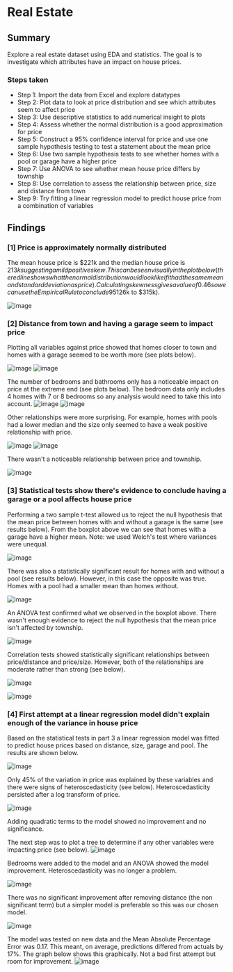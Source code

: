 # Real Estate

## Summary
Explore a real estate dataset using EDA and statistics. The goal is to investigate which attributes have an impact on house prices.

### Steps taken

- Step 1: Import the data from Excel and explore datatypes
- Step 2: Plot data to look at price distribution and see which attributes seem to affect price
- Step 3: Use descriptive statistics to add numerical insight to plots
- Step 4: Assess whether the normal distribution is a good approximation for price
- Step 5: Construct a 95% confidence interval for price and use one sample hypothesis testing to test a statement about the mean price
- Step 6: Use two sample hypothesis tests to see whether homes with a pool or garage have a higher price
- Step 7: Use ANOVA to see whether mean house price differs by township
- Step 8: Use correlation to assess the relationship between price, size and distance from town
- Step 9: Try fitting a linear regression model to predict house price from a combination of variables

## Findings

### [1] Price is approximately normally distributed
The mean house price is $221k and the median house price is $213k suggesting a mild positive skew. This can be seen visually in the plot below (the red line shows what the normal distribution would look like if it had the same mean and standard deviation as price). Calculating skewness gives a value of 0.46 so we can use the Empirical Rule to conclude 95% of prices will lie within two standard deviations of the mean ($126k to $315k).

![image](https://github.com/user-attachments/assets/8ebfea9e-3579-4f74-812f-b49b692a2607)

### [2] Distance from town and having a garage seem to impact price
Plotting all variables against price showed that homes closer to town and homes with a garage seemed to be worth more (see plots below). 

![image](https://github.com/user-attachments/assets/d1b17c77-ebb0-49fc-b68e-7ef9d56e372d)
![image](https://github.com/user-attachments/assets/c49c67d1-f36a-40e5-94f0-bb0069a73661)

The number of bedrooms and bathrooms only has a noticeable impact on price at the extreme end (see plots below). The bedroom data only includes 4 homes with 7 or 8 bedrooms so any analysis would need to take this into account.
![image](https://github.com/user-attachments/assets/93f80b06-bacb-453a-b742-5b707d5d4ac1)
![image](https://github.com/user-attachments/assets/4b376baf-9fc0-460d-8c28-dd94414bfc63)

Other relationships were more surprising. For example, homes with pools had a lower median and the size only seemed to have a weak positive relationship with price.

![image](https://github.com/user-attachments/assets/dc1b4205-732b-4139-a53b-fd1633a2b2ed)
![image](https://github.com/user-attachments/assets/86ccf4f1-2710-428e-a76f-f40ffe4195d4)

There wasn't a noticeable relationship between price and township. 

![image](https://github.com/user-attachments/assets/90a11ade-5883-4c2e-9621-daba2e214789)


### [3] Statistical tests show there's evidence to conclude having a garage or a pool affects house price
Performing a two sample t-test allowed us to reject the null hypothesis that the mean price between homes with and without a garage is the same (see results below). From the boxplot above we can see that homes with a garage have a higher mean. Note: we used Welch's test where variances were unequal. 

![image](https://github.com/user-attachments/assets/69d7fcd5-14af-4d88-a50e-709d5d63ddd6)

There was also a statistically significant result for homes with and without a pool (see results below). However, in this case the opposite was true. Homes with a pool had a smaller mean than homes without. 

![image](https://github.com/user-attachments/assets/04cb8275-d893-4ffd-87b5-270a2c0b177b)

An ANOVA test confirmed what we observed in the boxplot above. There wasn't enough evidence to reject the null hypothesis that the mean price isn't affected by township. 

![image](https://github.com/user-attachments/assets/284e3b4c-5886-4205-811f-000125a4053b)

Correlation tests showed statistically significant relationships between price/distance and price/size. However, both of the relationships are moderate rather than strong (see below).

![image](https://github.com/user-attachments/assets/2bf76d25-1689-4290-963b-766452affb3d)

![image](https://github.com/user-attachments/assets/4135a6b0-ff63-40f1-932e-8ef8af9a101c)


### [4] First attempt at a linear regression model didn't explain enough of the variance in house price
Based on the statistical tests in part 3 a linear regression model was fitted to predict house prices based on distance, size, garage and pool. The results are shown below.

![image](https://github.com/user-attachments/assets/9adceda5-1090-43ba-9600-8c54e2596045)

Only 45% of the variation in price was explained by these variables and there were signs of heteroscedasticity (see below). Heteroscedasticity persisted after a log transform of price.

![image](https://github.com/user-attachments/assets/a1a330a6-bb3b-4afb-9c0b-89418fa64eef)

Adding quadratic terms to the model showed no improvement and no significance. 

The next step was to plot a tree to determine if any other variables were impacting price (see below).
![image](https://github.com/user-attachments/assets/4e2d680d-a5cc-45f7-8410-175b6ab92c91)

Bedrooms were added to the model and an ANOVA showed the model improvement. Heteroscedasticity was no longer a problem. 

![image](https://github.com/user-attachments/assets/282342a5-d558-4fa0-ab07-27ca18614185)

There was no significant improvement after removing distance (the non significant term) but a simpler model is preferable so this was our chosen model. 

![image](https://github.com/user-attachments/assets/2e8c273e-0d83-4d16-b2bf-528e3c2c3da3)

The model was tested on new data and the Mean Absolute Percentage Error was 0.17. This meant, on average, predictions differed from actuals by 17%. The graph below shows this graphically. Not a bad first attempt but room for improvement.
![image](https://github.com/user-attachments/assets/f8eb03eb-8dc5-454c-8f7b-f28afb4e6abe)


